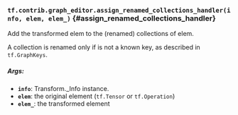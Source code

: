 ### `tf.contrib.graph_editor.assign_renamed_collections_handler(info, elem, elem_)` {#assign_renamed_collections_handler}

Add the transformed elem to the (renamed) collections of elem.

A collection is renamed only if is not a known key, as described in
`tf.GraphKeys`.

##### Args:


*  <b>`info`</b>: Transform._Info instance.
*  <b>`elem`</b>: the original element (`tf.Tensor` or `tf.Operation`)
*  <b>`elem_`</b>: the transformed element

